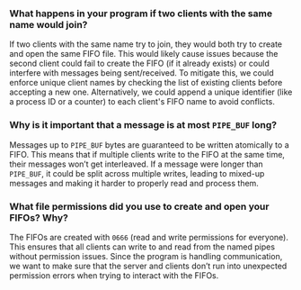 ### What happens in your program if two clients with the same name would join?
If two clients with the same name try to join, they would both try to create and open the same FIFO file. This would likely cause issues because the second client could fail to create the FIFO (if it already exists) or could interfere with messages being sent/received. To mitigate this, we could enforce unique client names by checking the list of existing clients before accepting a new one. Alternatively, we could append a unique identifier (like a process ID or a counter) to each client's FIFO name to avoid conflicts.

### Why is it important that a message is at most `PIPE_BUF` long?
Messages up to `PIPE_BUF` bytes are guaranteed to be written atomically to a FIFO. This means that if multiple clients write to the FIFO at the same time, their messages won’t get interleaved. If a message were longer than `PIPE_BUF`, it could be split across multiple writes, leading to mixed-up messages and making it harder to properly read and process them.

### What file permissions did you use to create and open your FIFOs? Why?
The FIFOs are created with `0666` (read and write permissions for everyone). This ensures that all clients can write to and read from the named pipes without permission issues. Since the program is handling communication, we want to make sure that the server and clients don’t run into unexpected permission errors when trying to interact with the FIFOs.